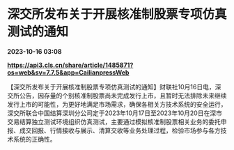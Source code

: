 # 深交所发布关于开展核准制股票专项仿真测试的通知

**2023-10-16 03:08**

**https://api3.cls.cn/share/article/1485871?os=web&sv=7.7.5&app=CailianpressWeb**

【深交所发布关于开展核准制股票专项仿真测试的通知】财联社10月16日电，深交所公告，因存量的个别核准制股票尚未完成发行上市，且暂时无法排除未来继续发行上市的可能性，为更好地满足市场需求，确保各相关方技术系统的安全运行，深交所联合中国结算深圳分公司定于2023年10月17日至2023年10月20日在深市交易结算独立测试环境组织仿真测试，主要通过模拟核准制股票相关业务的委托申报、成交回报、行情接收与展示、清算交收等业务处理过程，检验市场参与各方技术系统的正确性。